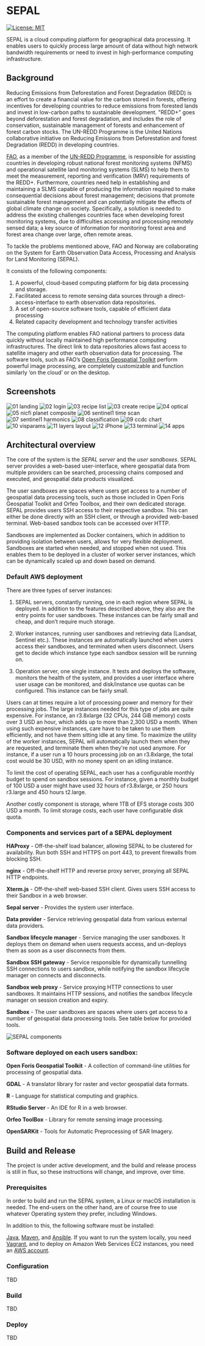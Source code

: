 SEPAL
=====
[![License: MIT](https://img.shields.io/badge/License-MIT-yellow.svg)](https://github.com/openforis/sepal/blob/master/license.txt)

SEPAL is a cloud computing platform for geographical data processing. It enables users to quickly process large amount
of data without high network bandwidth requirements or need to invest in high-performance computing infrastructure.

Background
----------
Reducing Emissions from Deforestation and Forest Degradation (REDD) is an effort to create a financial value for the
carbon stored in forests, offering incentives for developing countries to reduce emissions from forested lands and
invest in low-carbon paths to sustainable development. "REDD+" goes beyond deforestation and forest degradation,
and includes the role of conservation, sustainable management of forests and enhancement of forest carbon stocks. The
UN-REDD Programme is the United Nations collaborative initiative on Reducing Emissions from Deforestation and forest
Degradation (REDD) in developing countries.

[FAO](http://www.fao.org/home/en/), as a member of the [UN-REDD Programme](http://www.un-redd.org/), is responsible for
assisting countries in developing robust national forest
monitoring systems (NFMS) and operational satellite land monitoring systems (SLMS) to help them to meet the measurement,
reporting and verification  (MRV) requirements of the REDD+.  Furthermore, countries need help in establishing and
maintaining  a SLMS capable of producing the information required to make consequential decisions about forest
management; decisions that promote sustainable forest management and can potentially mitigate the effects of global
climate change on society.  Specifically, a solution is needed to address the existing challenges countries face when
developing forest monitoring systems, due to difficulties accessing and processing remotely sensed data; a key source
of information for monitoring forest area and forest area change over large, often remote areas.

To tackle the problems mentioned above, FAO and Norway are collaborating on the System for Earth Observation
Data Access, Processing and Analysis for Land Monitoring (SEPAL).

It  consists of the following components:

1. A powerful, cloud-based computing platform for big data processing and storage.
2. Facilitated access to remote sensing data sources through a direct-access-interface to earth observation data
   repositories.
3. A set of open-source software tools, capable of efficient data processing
4. Related capacity development and technology transfer activities

The computing platform enables FAO national partners to process data quickly without locally maintained high
performance computing infrastructures.  The direct link to data repositories allows fast access to satellite
imagery and other earth observation data for processing.  The software tools, such as FAO’s
[Open Foris Geospatial Toolkit](http://www.openforis.org/tools/geospatial-toolkit.html)
perform powerful image processing, are completely customizable and function similarly ‘on the cloud’ or on the desktop.

Screenshots
-----------
![01 landing](https://user-images.githubusercontent.com/149204/132474862-daf724e5-e7f8-4086-9132-c9afde0e6173.png)
![02 login](https://user-images.githubusercontent.com/149204/132474870-be73899f-f6bb-4d8b-96c5-05bb21a5d53c.png)
![03 recipe list](https://user-images.githubusercontent.com/149204/132474880-12333a36-dee0-4bdc-a0b4-0e9aab24b601.png)
![03 create recipe](https://user-images.githubusercontent.com/149204/132481048-6149f776-a7ed-47cb-8f75-3519aa1b8f1e.png)
![04 optical](https://user-images.githubusercontent.com/149204/132482428-16ef1555-26bc-441a-8717-d65db3b62ef4.png)
![05 nicfi planet composite](https://user-images.githubusercontent.com/149204/132474895-da433549-5d52-48cf-93ae-23c0ee9d47c0.png)
![06 sentinel1 time scan](https://user-images.githubusercontent.com/149204/132483174-154e792e-b6ce-4b22-ad08-1b8e4fdda829.png)
![07 sentinel1 harmonics](https://user-images.githubusercontent.com/149204/132474903-0d1db533-7427-49f6-9981-07aa5a0f6b71.png)
![08 classification](https://user-images.githubusercontent.com/149204/132474907-d4a018a1-282f-4dbd-b870-90bae470d1a0.png)
![09 ccdc chart](https://user-images.githubusercontent.com/149204/132474909-3a3c9f9d-4fb9-42b8-be01-2b354c7283a3.png)
![10 visparams](https://user-images.githubusercontent.com/149204/132474911-13fdd36a-e4fd-4ad2-93e2-e0a53510b1dc.png)
![11 layers layout](https://user-images.githubusercontent.com/149204/132478296-627a62cd-9d7b-40cf-a1aa-034c50664cf6.png)
![12 iPhone](https://user-images.githubusercontent.com/149204/132478926-2bf51235-de16-4a11-9bfb-4960b1e5471a.png)
![13 terminal](https://user-images.githubusercontent.com/149204/132491822-db82fe79-154f-4f60-b0bc-b5a57006c5a4.png)
![14 apps](https://user-images.githubusercontent.com/149204/132491851-5ac0303f-1064-4e12-9627-f34e3f78d880.png)

Architectural overview
----------------------
The core of the system is the _SEPAL server_ and the _user sandboxes_. SEPAL server provides a web-based user-interface,
where geospatial data from multiple providers can be searched, processing chains composed and executed, and geospatial
data products visualized.

The user sandboxes are spaces where users get access to a number of geospatial data processing tools, such as those
included in Open Foris Geospatial Toolkit and Orfeo Toolbox, and their own dedicated storage. SEPAL provides users SSH
access to their respective sandbox. This can either be done directly with an SSH client, or through a provided web-based
terminal. Web-based sandbox tools can be accessed over HTTP.

Sandboxes are implemented as Docker containers, which in addition to providing isolation between users, allows for very
flexible deployment. Sandboxes are started when needed, and stopped when not used. This enables them to be deployed in a
cluster of worker server instances, which can be dynamically scaled up and down based on demand.

### Default AWS deployment
There are three types of server instances:

1. SEPAL servers, constantly running, one in each region where SEPAL is deployed. In addition to the features
   described above, they also are the entry points for user sandboxes. These instances can be
   fairly small and cheap, and don’t require much storage.

2. Worker instances, running user sandboxes and retrieving data (Landsat, Sentinel etc.). These instances are
   automatically launched when users access their sandboxes, and terminated when users disconnect. Users get to decide
   which instance type each sandbox session will be running on.

3. Operation server, one single instance. It tests and deploys the software, monitors the health of the system,
   and provides a user interface where user usage can be monitored, and disk/instance use quotas can be configured.
   This instance can be fairly small.

Users can at times require a lot of processing power and memory for their processing jobs. The large instances
needed for this type of jobs are quite expensive. For instance, an r3.8xlarge (32 CPUs, 244 GiB memory) costs over 3 USD
an hour, which adds up to more than 2,300 USD a month. When using such expensive instances, care have to be taken to
use them efficiently, and not have them sitting idle at any time. To maximize the utility of the worker instances,
SEPAL will automatically launch them when they are requested, and terminate them when they're not used anymore.
For instance, if a user run a 10 hours processing job on an r3.8xlarge, the total cost would be 30 USD, with no
money spent on an idling instance.

To limit the cost of operating SEPAL, each user has a configurable monthly budget to spend on sandbox sessions. For
instance, given a monthly budget of 100 USD a user might have used 32 hours of r3.8xlarge, or 250 hours r3.large and 450
hours t2.large.

Another costly component is storage, where 1TB of EFS storage costs 300 USD a month. To limit storage costs, each user
have configurable disk quota.

### Components and services part of a SEPAL deployment

**HAProxy** -
Off-the-shelf load balancer, allowing SEPAL to be clustered for availability. Run both SSH and HTTPS on port 443,
to prevent firewalls from blocking SSH.

**nginx** -
Off-the-shelf HTTP and reverse proxy server, proxying all SEPAL HTTP endpoints.

**Xterm.js** -
Off-the-shelf web-based SSH client. Gives  users SSH access to their Sandbox in a web browser.

**Sepal server** -
Provides the system user interface.

**Data provider** -
Service retrieving geospatial data from various external data providers.

**Sandbox lifecycle manager** -
Service managing the user sandboxes. It deploys them on demand when users requests access, and un-deploys them as soon
as a user disconnects from them.

**Sandbox SSH gateway** -
Service responsible for dynamically tunnelling SSH connections to users sandbox, while notifying the sandbox lifecycle
manager on connects and disconnects.

**Sandbox web proxy** -
Service proxying HTTP connections to user sandboxes. It maintains HTTP sessions, and notifies the sandbox lifecycle
manager on session creation and expiry.

**Sandbox** -
The user sandboxes are spaces where users get access to a number of geospatial data processing tools. See table below
for provided tools.

![SEPAL components](https://raw.githubusercontent.com/openforis/sepal/master/docs/Components.png)

### Software deployed on each users sandbox:

**Open Foris Geospatial Toolkit** -
A collection of command-line utilities for processing of geospatial data.

**GDAL** -
A translator library for raster and vector geospatial data formats.

**R** -
Language for statistical computing and graphics.

**RStudio Server** -
An IDE for R in a web browser.

**Orfeo ToolBox** -
Library for remote sensing image processing.

**OpenSARKit** -
Tools for Automatic Preprocessing of SAR Imagery.

Build and Release
-----------------
The project is under active development, and the build and release process is still in flux, so these
instructions will change, and improve, over time.

### Prerequisites
In order to build and run the SEPAL system, a Linux or macOS installation is needed.
The end-users on the other hand, are of course free to use whatever Operating system they prefer, including Windows.

In addition to this, the following software must be installed:

[Java](http://www.oracle.com/technetwork/java/javase/downloads/index.html),
[Maven](https://maven.apache.org/download.cgi), and
[Ansible](http://docs.ansible.com/ansible/intro_installation.html).
If you want to run the system locally, you need [Vagrant](https://www.vagrantup.com/downloads.html), and
to deploy on Amazon Web Services EC2 instances, you need an [AWS account](https://aws.amazon.com/account/).

### Configuration
TBD

### Build
TBD

### Deploy
TBD
